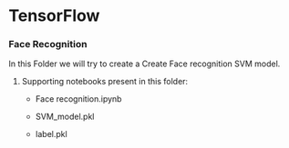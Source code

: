 # TensorFlow

### Face Recognition

In this Folder we will try to create a Create Face recognition SVM model.

1. Supporting notebooks present in this folder:

    - Face recognition.ipynb
    
    - SVM_model.pkl
    
    - label.pkl
